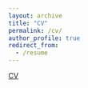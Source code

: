 ```yaml
---
layout: archive
title: "CV"
permalink: /cv/
author_profile: true
redirect_from:
  - /resume
---
```


[CV](./assets/Resume_CRA.pdf)
